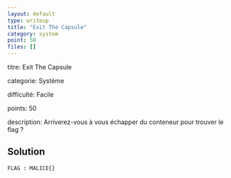 ```yaml
---
layout: default
type: writeup
title: "Exit The Capsule"
category: system
point: 50
files: []
---
```


<!-- {% raw %} -->

<div class="info">
<p class="title">
	<span class="name">titre:</span>
	Exit The Capsule
</p>
<p class="category">
	<span class="name">categorie:</span>
	Système
</p>
<p class="difficulty">
	<span class="name">difficulté:</span>
	Facile
</p>
<p class="points">
	<span class="name">points:</span>
	50
</p>
<p class="description">
	<span class="name">description:</span>
	Arriverez-vous à vous échapper du conteneur pour trouver le flag ?
</p>
</div>

## Solution



<span class="flag">`FLAG : MALICE{}`</span>

<!-- {% endraw %} -->

